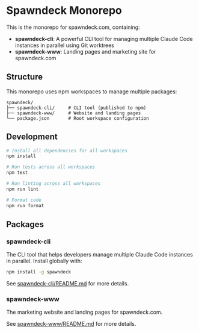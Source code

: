 # Spawndeck Monorepo

This is the monorepo for spawndeck.com, containing:

- **spawndeck-cli**: A powerful CLI tool for managing multiple Claude Code instances in parallel using Git worktrees
- **spawndeck-www**: Landing pages and marketing site for spawndeck.com

## Structure

This monorepo uses npm workspaces to manage multiple packages:

```
spawndeck/
├── spawndeck-cli/     # CLI tool (published to npm)
├── spawndeck-www/     # Website and landing pages
└── package.json       # Root workspace configuration
```

## Development

```bash
# Install all dependencies for all workspaces
npm install

# Run tests across all workspaces
npm test

# Run linting across all workspaces
npm run lint

# Format code
npm run format
```

## Packages

### spawndeck-cli

The CLI tool that helps developers manage multiple Claude Code instances in parallel. Install globally with:

```bash
npm install -g spawndeck
```

See [spawndeck-cli/README.md](./spawndeck-cli/README.md) for more details.

### spawndeck-www

The marketing website and landing pages for spawndeck.com.

See [spawndeck-www/README.md](./spawndeck-www/README.md) for more details.
